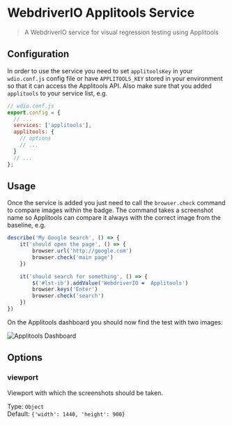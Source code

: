 WebdriverIO Applitools Service
==============================

> A WebdriverIO service for visual regression testing using Applitools

## Configuration

In order to use the service you need to set `applitoolsKey` in your `wdio.conf.js` config file or have `APPLITOOLS_KEY` stored in your environment so that it can access the Applitools API. Also make sure that you added `applitools` to your service list, e.g.

```js
// wdio.conf.js
export.config = {
  // ...
  services: ['applitools'],
  applitools: {
    // options
    // ...
  }
  // ...
};
```

## Usage

Once the service is added you just need to call the `browser.check` command to compare images within the badge. The command takes a screenshot name so Applitools can compare it always with the correct image from the baseline, e.g.

```js
describe('My Google Search', () => {
    it('should open the page', () => {
        browser.url('http://google.com')
        browser.check('main page')
    })

    it('should search for something', () => {
        $('#lst-ib').addValue('WebdriverIO ❤️  Applitools')
        browser.keys('Enter')
        browser.check('search')
    })
})
```

On the Applitools dashboard you should now find the test with two images:

![Applitools Dashboard](/docs/dashboard.png "Applitools Dashboard")

## Options

### viewport
Viewport with which the screenshots should be taken.

Type: `Object`<br>
Default: `{'width': 1440, 'height': 900}`
